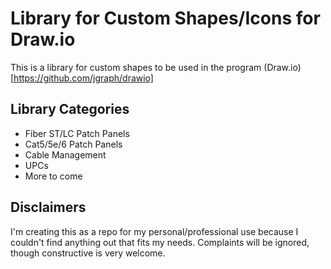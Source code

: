 # Library for Custom Shapes/Icons for Draw.io

This is a library for custom shapes to be used in the program (Draw.io)[https://github.com/jgraph/drawio]

## Library Categories

* Fiber ST/LC Patch Panels
* Cat5/5e/6 Patch Panels
* Cable Management
* UPCs
* More to come

## Disclaimers

I'm creating this as a repo for my personal/professional use because I couldn't find anything out that fits my needs. Complaints will be ignored, though constructive is very welcome.
